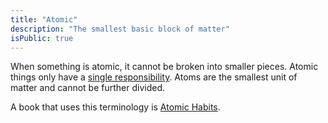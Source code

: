 ```yaml
---
title: "Atomic"
description: "The smallest basic block of matter"
isPublic: true
---
```


When something is atomic, it cannot be broken into smaller pieces. Atomic things
only have a [single responsibility](single-responsibilty-principe). Atoms are
the smallest unit of matter and cannot be further divided.

A book that uses this terminology is
[Atomic Habits](https://jamesclear.com/atomic-habits).
